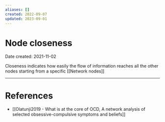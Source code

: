 ```yaml
---
aliases: []
created: 2022-09-07
updated: 2023-09-01
---
```


# Node closeness
Date created: 2021-11-02

Closeness indicates how easily the flow of information reaches all the other nodes starting from a specific [[Network nodes]]

---
# References
* [[Olatunji2019 - What is at the core of OCD, A network analysis of selected obsessive-compulsive symptoms and beliefs]]